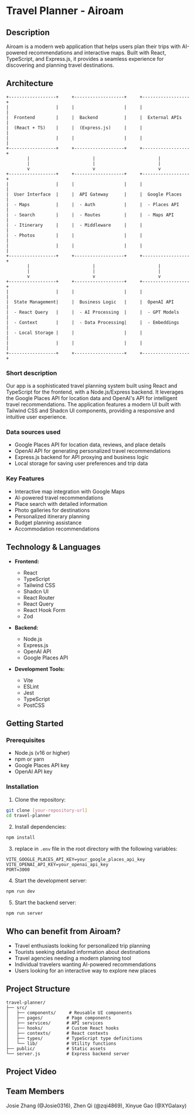 # Travel Planner - Airoam

## Description
Airoam is a modern web application that helps users plan their trips with AI-powered recommendations and interactive maps. Built with React, TypeScript, and Express.js, it provides a seamless experience for discovering and planning travel destinations.

## Architecture
```ascii
+------------------+     +-------------------+     +------------------+
|                  |     |                   |     |                  |
|  Frontend        |     |  Backend          |     |  External APIs   |
|  (React + TS)    |     |  (Express.js)     |     |                  |
|                  |     |                   |     |                  |
+------------------+     +-------------------+     +------------------+
        |                        |                        |
        |                        |                        |
        v                        v                        v
+------------------+     +-------------------+     +------------------+
|                  |     |                   |     |                  |
|  User Interface  |     |  API Gateway      |     |  Google Places   |
|  - Maps          |     |  - Auth           |     |  - Places API    |
|  - Search        |     |  - Routes         |     |  - Maps API      |
|  - Itinerary     |     |  - Middleware     |     |                  |
|  - Photos        |     |                   |     |                  |
|                  |     |                   |     |                  |
+------------------+     +-------------------+     +------------------+
        |                        |                        |
        |                        |                        |
        v                        v                        v
+------------------+     +-------------------+     +------------------+
|                  |     |                   |     |                  |
|  State Management|     |  Business Logic   |     |  OpenAI API      |
|  - React Query   |     |  - AI Processing  |     |  - GPT Models    |
|  - Context       |     |  - Data Processing|     |  - Embeddings    |
|  - Local Storage |     |                   |     |                  |
|                  |     |                   |     |                  |
+------------------+     +-------------------+     +------------------+
```


### Short description
Our app is a sophisticated travel planning system built using React and TypeScript for the frontend, with a Node.js/Express backend. It leverages the Google Places API for location data and OpenAI's API for intelligent travel recommendations. The application features a modern UI built with Tailwind CSS and Shadcn UI components, providing a responsive and intuitive user experience.

### Data sources used
- Google Places API for location data, reviews, and place details
- OpenAI API for generating personalized travel recommendations
- Express.js backend for API proxying and business logic
- Local storage for saving user preferences and trip data

### Key Features
- Interactive map integration with Google Maps
- AI-powered travel recommendations
- Place search with detailed information
- Photo galleries for destinations
- Personalized itinerary planning
- Budget planning assistance
- Accommodation recommendations

## Technology & Languages

- **Frontend:**
  - React
  - TypeScript
  - Tailwind CSS
  - Shadcn UI
  - React Router
  - React Query
  - React Hook Form
  - Zod

- **Backend:**
  - Node.js
  - Express.js
  - OpenAI API
  - Google Places API

- **Development Tools:**
  - Vite
  - ESLint
  - Jest
  - TypeScript
  - PostCSS

## Getting Started

### Prerequisites
- Node.js (v16 or higher)
- npm or yarn
- Google Places API key
- OpenAI API key

### Installation

1. Clone the repository:
```bash
git clone [your-repository-url]
cd travel-planner
```

2. Install dependencies:
```bash
npm install
```

3. replace in `.env` file in the root directory with the following variables:
```
VITE_GOOGLE_PLACES_API_KEY=your_google_places_api_key
VITE_OPENAI_API_KEY=your_openai_api_key
PORT=3000
```

4. Start the development server:
```bash
npm run dev
```

5. Start the backend server:
```bash
npm run server
```

## Who can benefit from Airoam?
- Travel enthusiasts looking for personalized trip planning
- Tourists seeking detailed information about destinations
- Travel agencies needing a modern planning tool
- Individual travelers wanting AI-powered recommendations
- Users looking for an interactive way to explore new places

## Project Structure
```
travel-planner/
├── src/
│   ├── components/     # Reusable UI components
│   ├── pages/         # Page components
│   ├── services/      # API services
│   ├── hooks/         # Custom React hooks
│   ├── contexts/      # React contexts
│   ├── types/         # TypeScript type definitions
│   └── lib/           # Utility functions
├── public/            # Static assets
└── server.js          # Express backend server
```

## Project Video


## Team Members
Josie Zhang (@Josie0316), Zhen Qi (@zqi4869), Xinyue Gao (@XYGalaxy)
